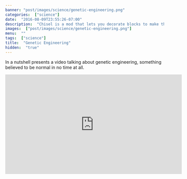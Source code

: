 ```yaml
---
banner: "post/images/science/genetic-engineering.png"
categories:  ["science"]
date:  "2016-08-09T23:55:26-07:00"
description:  "Chisel is a mod that lets you decorate blocks to make them more aesthetically interesting, as well as give unique attributes in some cases."
images:  ["post/images/science/genetic-engineering.png"]
menu:  ""
tags:  ["science"]
title:  "Genetic Engineering"
hidden:  "true"
---
```

In a nutshell presents a video talking about genetic engineering, something believed to be normal in no time at all.
<!--more-->
<iframe width="560" height="315" src="https://www.youtube.com/embed/jAhjPd4uNFY" frameborder="0" allowfullscreen></iframe>